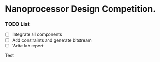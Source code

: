 # Nanoprocessor Design Competition.

### TODO List

- [ ] Integrate all components
- [ ] Add constraints and generate bitstream
- [ ] Write lab report

Test